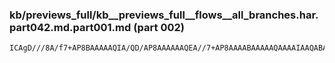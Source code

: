 ### kb/previews_full/kb__previews_full__flows__all_branches.har.part042.md.part001.md (part 002)

```md
ICAgD///8A/f7+AP8BAAAAAQIA/QD/AP8AAAAAAQEA//7+AP8AAAABAAAAAQAAAAIAAQABAAEA
```

```
